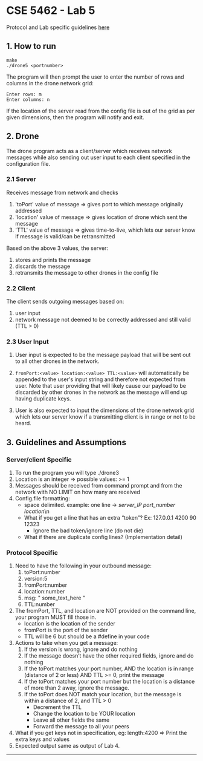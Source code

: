 # CSE 5462 - Lab 5

Protocol and Lab specific guidelines [here](#3-guidelines-and-assumptions)

## 1. How to run

```
make
./drone5 <portnumber>
```

The program will then prompt the user to enter the number of rows and columns in the drone network grid:

```
Enter rows: m
Enter columns: n
```

If the location of the server read from the config file is out of the grid as per given dimensions, then the program 
will notify and exit.

## 2. Drone

The drone program acts as a client/server which receives network messages while also sending out user input to each client specified in the configuration file.

### 2.1 Server

Receives message from network and checks
1. 'toPort' value of message => gives port to which message originally addressed
2. 'location' value of message => gives location of drone which sent the message
3. 'TTL' value of message => gives time-to-live, which lets our server know if message is valid/can be retransmitted

Based on the above 3 values, the server:
1. stores and prints the message
2. discards the message
3. retransmits the message to other drones in the config file
    
### 2.2 Client

The client sends outgoing messages based on:
1. user input
2. network message not deemed to be correctly addressed and still valid (TTL > 0)
   
### 2.3 User Input

1. User input is expected to be the message payload that will be sent out to all other drones in the network.

2. ```fromPort:<value> location:<value> TTL:<value>``` will automatically be appended to the user's input string 
and therefore not expected from user. Note that user providing that will likely cause our payload to be 
discarded by other drones in the network as the message will end up having duplicate keys.

1. User is also expected to input the dimensions of the drone network grid which lets our server know if a transmitting 
client is in range or not to be heard.

## 3. Guidelines and Assumptions

### Server/client Specific
1. To run the program you will type ./drone3 <portnumber>
2. Location is an integer => possible values: >= 1
3. Messages should be received from command prompt and from the network with NO LIMIT on how many are received 
4. Config.file formatting:
   - space delimited. example: one line -> *server_IP* *port_number* *location*\n
   - What if you get a line that has an extra “token”? Ex: 127.0.0.1 4200 90 12323
     - Ignore the bad token/ignore line (do not die)
   - What if there are duplicate config lines? (Implementation detail)

### Protocol Specific

1. Need to have the following in your outbound message:
   1. toPort:number 
   2. version:5 
   3. fromPort:number 
   4. location:number 
   5. msg: " some_text_here "
   6. TTL:number 
2. The fromPort, TTL, and location are NOT provided on the command line, your program MUST fill those in.
   - location is the location of the sender 
   - fromPort is the port of the sender
   - TTL will be 6 but should be a #define in your code
3. Actions to take when you get a message:
   1. If the version is wrong, ignore and do nothing
   2. If the message doesn’t have the other required fields, ignore and do nothing
   3. If the toPort matches your port number, AND the location is in range (distance  of 2 or less) AND TTL >= 0, print the message
   4. If the toPort matches your port number but the location is a distance of more than 2 away, ignore the message.
   5. If the toPort does NOT match your location, but the message is within a distance of 2, and TTL > 0
      - Decrement the TTL
      - Change the location to be YOUR location
      - Leave all other fields the same
      - Forward the message to all your peers
4. What if you get keys not in specification, eg: length:4200 => Print the extra keys and values
5. Expected output same as output of Lab 4.

---
